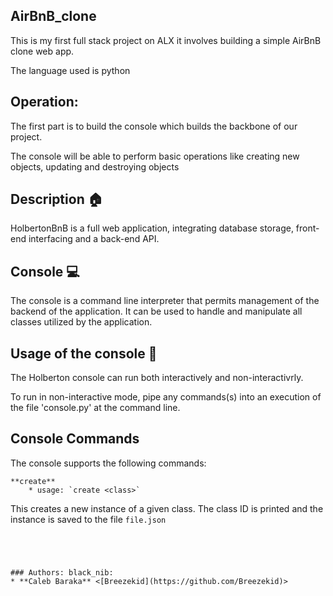 ## AirBnB_clone

This is my first full stack project on ALX it involves building a simple AirBnB clone web app.

The language used is python

## Operation: 

The first part is to build the console which builds the backbone of our project.

The console will be able to perform basic operations like creating new objects, updating and destroying objects

## Description :house:

HolbertonBnB is a full web application, integrating database storage, front-end interfacing and a back-end API.

## Console :computer:
The console is a command line interpreter that permits management of the backend of the application. 
It can be used to handle and manipulate all classes utilized by the application.

## Usage of the console :hammer:
The Holberton console can run both interactively and non-interactivrly.

To run in non-interactive mode, pipe any commands(s) into an execution of the file 'console.py' at the command line.


## Console Commands

The console supports the following commands:

    **create**
        * usage: `create <class>`

This creates a new instance of a given class. The class ID is printed and the instance is saved to the file `file.json`

```




### Authors: black_nib:
* **Caleb Baraka** <[Breezekid](https://github.com/Breezekid)>
